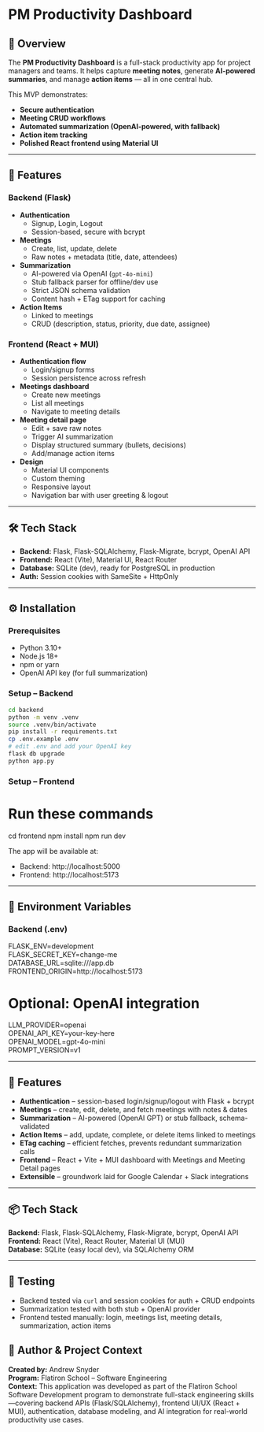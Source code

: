 # PM Productivity Dashboard

## 📌 Overview

The **PM Productivity Dashboard** is a full-stack productivity app for project managers and teams. It helps capture **meeting notes**, generate **AI-powered summaries**, and manage **action items** — all in one central hub.

This MVP demonstrates:

- **Secure authentication**
- **Meeting CRUD workflows**
- **Automated summarization (OpenAI-powered, with fallback)**
- **Action item tracking**
- **Polished React frontend using Material UI**

---

## 🚀 Features

### Backend (Flask)

- **Authentication**
  - Signup, Login, Logout
  - Session-based, secure with bcrypt
- **Meetings**
  - Create, list, update, delete
  - Raw notes + metadata (title, date, attendees)
- **Summarization**
  - AI-powered via OpenAI (`gpt-4o-mini`)
  - Stub fallback parser for offline/dev use
  - Strict JSON schema validation
  - Content hash + ETag support for caching
- **Action Items**
  - Linked to meetings
  - CRUD (description, status, priority, due date, assignee)

### Frontend (React + MUI)

- **Authentication flow**
  - Login/signup forms
  - Session persistence across refresh
- **Meetings dashboard**
  - Create new meetings
  - List all meetings
  - Navigate to meeting details
- **Meeting detail page**
  - Edit + save raw notes
  - Trigger AI summarization
  - Display structured summary (bullets, decisions)
  - Add/manage action items
- **Design**
  - Material UI components
  - Custom theming
  - Responsive layout
  - Navigation bar with user greeting & logout

---

## 🛠️ Tech Stack

- **Backend:** Flask, Flask-SQLAlchemy, Flask-Migrate, bcrypt, OpenAI API
- **Frontend:** React (Vite), Material UI, React Router
- **Database:** SQLite (dev), ready for PostgreSQL in production
- **Auth:** Session cookies with SameSite + HttpOnly

---

## ⚙️ Installation

### Prerequisites

- Python 3.10+
- Node.js 18+
- npm or yarn
- OpenAI API key (for full summarization)

### Setup – Backend

```bash
cd backend
python -m venv .venv
source .venv/bin/activate
pip install -r requirements.txt
cp .env.example .env
# edit .env and add your OpenAI key
flask db upgrade
python app.py
```

### Setup – Frontend

# Run these commands

cd frontend
npm install
npm run dev

The app will be available at:

- Backend: http://localhost:5000
- Frontend: http://localhost:5173

---

## 🔑 Environment Variables

### Backend (.env)

FLASK_ENV=development  
FLASK_SECRET_KEY=change-me  
DATABASE_URL=sqlite:///app.db  
FRONTEND_ORIGIN=http://localhost:5173

# Optional: OpenAI integration

LLM_PROVIDER=openai  
OPENAI_API_KEY=your-key-here  
OPENAI_MODEL=gpt-4o-mini  
PROMPT_VERSION=v1

---

## 🚀 Features

- **Authentication** – session-based login/signup/logout with Flask + bcrypt
- **Meetings** – create, edit, delete, and fetch meetings with notes & dates
- **Summarization** – AI-powered (OpenAI GPT) or stub fallback, schema-validated
- **Action Items** – add, update, complete, or delete items linked to meetings
- **ETag caching** – efficient fetches, prevents redundant summarization calls
- **Frontend** – React + Vite + MUI dashboard with Meetings and Meeting Detail pages
- **Extensible** – groundwork laid for Google Calendar + Slack integrations

---

## 📦 Tech Stack

**Backend:** Flask, Flask-SQLAlchemy, Flask-Migrate, bcrypt, OpenAI API  
**Frontend:** React (Vite), React Router, Material UI (MUI)  
**Database:** SQLite (easy local dev), via SQLAlchemy ORM

---

## 🧪 Testing

- Backend tested via `curl` and session cookies for auth + CRUD endpoints
- Summarization tested with both stub + OpenAI provider
- Frontend tested manually: login, meetings list, meeting details, summarization, action items

## 👤 Author & Project Context

**Created by:** Andrew Snyder  
**Program:** Flatiron School – Software Engineering  
**Context:** This application was developed as part of the Flatiron School Software Development program to demonstrate full-stack engineering skills—covering backend APIs (Flask/SQLAlchemy), frontend UI/UX (React + MUI), authentication, database modeling, and AI integration for real-world productivity use cases.
